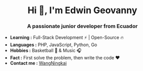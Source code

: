<h1 align="center">Hi 👋, I'm Edwin Geovanny</h1>
<h3 align="center">A passionate junior developer from Ecuador</h3>

-  **Learning :** Full-Stack Development :zap: | Open-Source :fire:    
-  **Languages :** PHP, JavaScript, Python, Go
-  **Hobbies :** Basketball :basketball: & Music :headphones:
-  **Fact :** First solve the problem, then write the code :heart:
-  **Contact me :** [WangNingkai](mailto:i@ningkai.wang)
